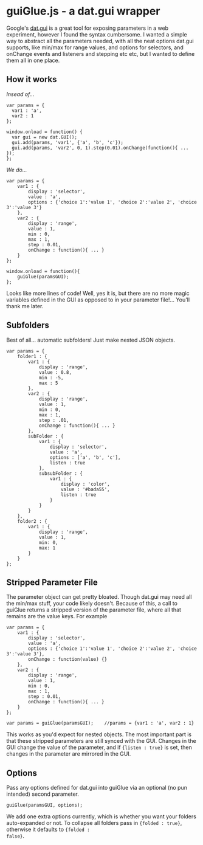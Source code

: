 guiGlue.js - a dat.gui wrapper
================================

Google's [dat.gui](http://workshop.chromeexperiments.com/examples/gui/#1--Basic-Usage) is a great tool for exposing parameters in a web experiment, however I found the syntax cumbersome. I wanted a simple way to abstract all the parameters needed, with all the neat options dat.gui supports, like min/max for range values, and options for selectors, and onChange events and listeners and stepping etc etc, but I wanted to define them all in one place.

How it works
--------------------------------

*Insead of...*

	var params = {
	  var1 : 'a',
	  var2 : 1
	};

	window.onload = function() {
	  var gui = new dat.GUI();
	  gui.add(params, 'var1', {'a', 'b', 'c'});
	  gui.add(params, 'var2', 0, 1).step(0.01).onChange(function(){ ... });
	};

*We do...*

	var params = {
		var1 : {
			display : 'selector',
			value : 'a',
			options : {'choice 1':'value 1', 'choice 2':'value 2', 'choice 3':'value 3'}
		},
		var2 : {
			display : 'range',
			value : 1,
			min : 0,
			max : 1,
			step : 0.01,
			onChange : function(){ ... }
		}
	};

	window.onload = function(){
		guiGlue(paramsGUI);
	};

Looks like more lines of code! Well, yes it is, but there are no more magic variables defined in the GUI as opposed to in your parameter file!... You'll thank me later.

Subfolders
-------------------------------------

Best of all... automatic subfolders! Just make nested JSON objects.

	var params = {
		folder1 : {
			var1 : {
				display : 'range',
				value : 0.8,
				min : -5,
				max : 5
			},
			var2 : {
				display : 'range',
				value : 1,
				min : 0,
				max : 1,
				step : .01,
				onChange : function(){ ... }
			},
			subFolder : {
				var1 : {
					display : 'selector',
					value : 'a',
					options : ['a', 'b', 'c'],
					listen : true
				},
				subsubFolder : {
					var1 : {
						display : 'color',
						value : '#bada55',
						listen : true
					}
				}			
			}
		},
		folder2 : {
			var1 : {
				display : 'range',
				value : 1,
				min: 0,
				max: 1
			}
		}	
	};

Stripped Parameter File
-----------------------------------

The parameter object can get pretty bloated. Though dat.gui may need all the min/max stuff, your code likely doesn't. Because of this, a call to guiGlue returns a stripped version of the parameter file, where all that remains are the value keys. For example

	var params = {
		var1 : {
			display : 'selector',
			value : 'a',
			options : {'choice 1':'value 1', 'choice 2':'value 2', 'choice 3':'value 3'},
			onChange : function(value) {}
		},
		var2 : {
			display : 'range',
			value : 1,
			min : 0,
			max : 1,
			step : 0.01,
			onChange : function(){ ... }
		}
	};

	var params = guiGlue(paramsGUI);	//params = {var1 : 'a', var2 : 1}

This works as you'd expect for nested objects. The most important part is that these stripped parameters are still synced with the GUI. Changes in the GUI change the value of the parameter, and if <code>{listen : true}</code> is set, then changes in the parameter are mirrored in the GUI.

Options
-----------------------------------

Pass any options defined for dat.gui into guiGlue via an optional (no pun intended) second parameter.

	guiGlue(paramsGUI, options);

We add one extra options currently, which is whether you want your folders auto-expanded or not. To collapse all folders pass in <code>{folded : true}</code>, otherwise it defaults to <code>{folded : false}</code>.

